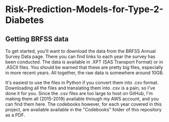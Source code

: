 # Risk-Prediction-Models-for-Type-2-Diabetes

## Getting BRFSS data
To get started, you'll want to download the data from the BRFSS Annual Survey Data page. There you can find links to each year the survey has been conducted. The data is available in .XPT (SAS Transport Format) or in .ASCII files. You should be warned that these are pretty big files, especially in more recent years. All together, the raw data is somewhere around 10GB.

It's easiest to use the files in Python if you convert them into .csv format. Downloading all the files and translating them into .csv is a pain, so I've done it for you. Since the .csv files are too large to host on GitHub, I'm making them all (2015-2019) available through my AWS account, and you can find them here. The codebooks however, for each year covered in this project, are available available in the "Codebooks" folder of this repository as a PDF.
